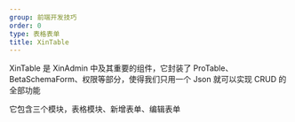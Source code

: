 ```yaml
---
group: 前端开发技巧
order: 0
type: 表格表单
title: XinTable
---
```


XinTable 是 XinAdmin 中及其重要的组件，它封装了 ProTable、BetaSchemaForm、权限等部分，使得我们只用一个 Json 就可以实现 CRUD 的全部功能

它包含三个模块，表格模块、新增表单、编辑表单
